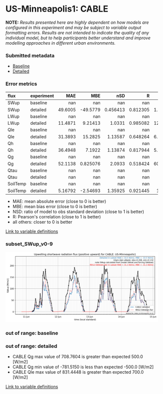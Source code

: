# US-Minneapolis1: CABLE

**NOTE:** *Results presented here are highly dependent on how models are configured in this experiment and may be subject to variable output formatting errors. Results are not intended to indicate the quality of any individual model, but to help participants better understand and improve modelling approaches in different urban environments.*

### Submitted metadata

- [Baseline](CABLE_US-Minneapolis1_baseline_attrs.md)
- [Detailed](CABLE_US-Minneapolis1_detailed_attrs.md)

### Error metrics

| flux     | experiment   |       MAE |        MBE |        nSD |          R |       5th |      95th |     RMSE |      cRMSE |       AMBE |       1-nSD |         1-R |   nSkewness |   nKurtosis |     Overlap |
|:---------|:-------------|----------:|-----------:|-----------:|-----------:|----------:|----------:|---------:|-----------:|-----------:|------------:|------------:|------------:|------------:|------------:|
| SWup     | baseline     | nan       | nan        | nan        | nan        | nan       | nan       | nan      | nan        | nan        | nan         | nan         |  nan        |  nan        | nan         |
| SWup     | detailed     |  49.6005  | -49.5779   |   0.456413 |   0.812305 |   1.78326 | 171.614   |  82.6784 |   0.683242 |  49.5779   |   0.543588  |   0.187695  |    0.364882 |    0.548536 |   0.256079  |
| LWup     | baseline     | nan       | nan        | nan        | nan        | nan       | nan       | nan      | nan        | nan        | nan         | nan         |  nan        |  nan        | nan         |
| LWup     | detailed     |  11.4871  |   9.21413  |   1.0331   |   0.985082 |  12.3849  |  19.0014  |  15.8961 |   0.178658 |   9.21413  |   0.0330999 |   0.0149177 |    0.700776 |    0.266184 |   0.0985419 |
| Qle      | baseline     | nan       | nan        | nan        | nan        | nan       | nan       | nan      | nan        | nan        | nan         | nan         |  nan        |  nan        | nan         |
| Qle      | detailed     |  31.3893  |  15.2825   |   1.13587  |   0.648264 |   6.35926 |  17.0732  |  52.4916 |   0.904163 |  15.2825   |   0.135867  |   0.351736  |    0.125759 |    0.262923 |   0.255097  |
| Qh       | baseline     | nan       | nan        | nan        | nan        | nan       | nan       | nan      | nan        | nan        | nan         | nan         |  nan        |  nan        | nan         |
| Qh       | detailed     |  36.4948  |   7.1922   |   1.13874  |   0.817944 |   5.83469 |  44.3549  |  55.8057 |   0.658696 |   7.1922   |   0.138741  |   0.182056  |    0.162564 |    0.563971 |   0.106515  |
| Qg       | baseline     | nan       | nan        | nan        | nan        | nan       | nan       | nan      | nan        | nan        | nan         | nan         |  nan        |  nan        | nan         |
| Qg       | detailed     |  52.1138  |   0.825076 |   2.0933   |   0.518424 |  60.3789  |  67.1947  |  80.0204 |   1.79206  |   0.825076 |   1.09328   |   0.481576  |    0.419201 |    0.29612  |   0.329312  |
| Qtau     | baseline     | nan       | nan        | nan        | nan        | nan       | nan       | nan      | nan        | nan        | nan         | nan         |  nan        |  nan        | nan         |
| Qtau     | detailed     | nan       | nan        | nan        | nan        | nan       | nan       | nan      | nan        | nan        | nan         | nan         |  nan        |  nan        | nan         |
| SoilTemp | baseline     | nan       | nan        | nan        | nan        | nan       | nan       | nan      | nan        | nan        | nan         | nan         |  nan        |  nan        | nan         |
| SoilTemp | detailed     |   5.16792 |  -2.54693  |   1.35925  |   0.921445 |  11.657   |   4.64587 |   6.6834 |   0.585328 |   2.54693  |   0.35925   |   0.0785551 |    3.21136  |    0.54894  |   0.247461  |

 - MAE: mean absolute error (close to 0 is better)
 - MBE: mean bias error (close to 0 is better)
 - NSD: ratio of model to obs standard deviation (close to 1 is better)
 - R: Pearson's correlation (close to 1 is better)
 - all others: closer to 0 is better

[Link to variable definitions](../modelattrs/variable_definitions.md)

### <a name="subset_swup_v0-9"></a>subset_SWup_v0-9
[![CABLE_US-Minneapolis1_subset_SWup_v0-9.png](CABLE_US-Minneapolis1_subset_SWup_v0-9.png)](CABLE_US-Minneapolis1_subset_SWup_v0-9.png)

### out of range: baseline


### out of range: detailed

 - CABLE Qg max value of 708.7604 is greater than expected 500.0 [W/m2]
 - CABLE Qg min value of -781.5150 is less than expected -500.0 [W/m2]
 - CABLE Qle max value of 831.4448 is greater than expected 700.0 [W/m2]


[Link to variable definitions](../modelattrs/variable_definitions.md)

